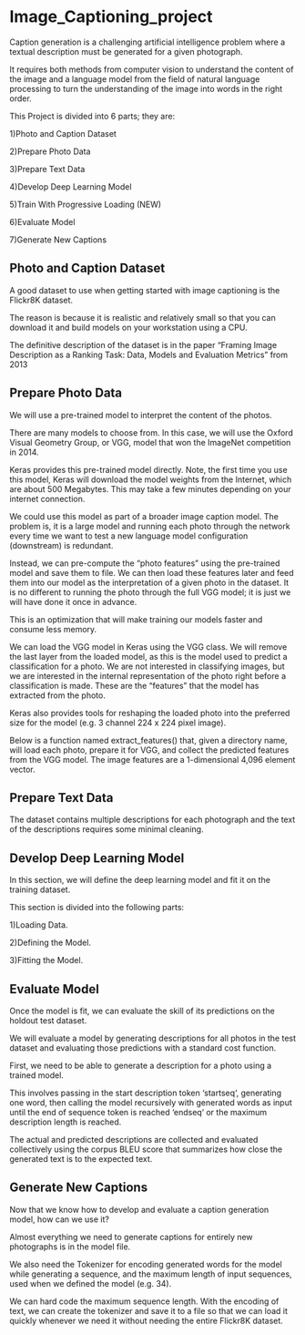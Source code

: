 # Image_Captioning_project

Caption generation is a challenging artificial intelligence problem where a textual description must be generated for a given photograph.

It requires both methods from computer vision to understand the content of the image and a language model from the field of natural language processing to turn the understanding of the image into words in the right order.

This Project is divided into 6 parts; they are:

1)Photo and Caption Dataset

2)Prepare Photo Data

3)Prepare Text Data

4)Develop Deep Learning Model

5)Train With Progressive Loading (NEW)

6)Evaluate Model

7)Generate New Captions

## Photo and Caption Dataset

A good dataset to use when getting started with image captioning is the Flickr8K dataset.

The reason is because it is realistic and relatively small so that you can download it and build models on your workstation using a CPU.

The definitive description of the dataset is in the paper “Framing Image Description as a Ranking Task: Data, Models and Evaluation Metrics” from 2013

## Prepare Photo Data

We will use a pre-trained model to interpret the content of the photos.

There are many models to choose from. In this case, we will use the Oxford Visual Geometry Group, or VGG, model that won the ImageNet competition in 2014.

Keras provides this pre-trained model directly. Note, the first time you use this model, Keras will download the model weights from the Internet, which are about 500 Megabytes. This may take a few minutes depending on your internet connection.

We could use this model as part of a broader image caption model. The problem is, it is a large model and running each photo through the network every time we want to test a new language model configuration (downstream) is redundant.

Instead, we can pre-compute the “photo features” using the pre-trained model and save them to file. We can then load these features later and feed them into our model as the interpretation of a given photo in the dataset. It is no different to running the photo through the full VGG model; it is just we will have done it once in advance.

This is an optimization that will make training our models faster and consume less memory.

We can load the VGG model in Keras using the VGG class. We will remove the last layer from the loaded model, as this is the model used to predict a classification for a photo. We are not interested in classifying images, but we are interested in the internal representation of the photo right before a classification is made. These are the “features” that the model has extracted from the photo.

Keras also provides tools for reshaping the loaded photo into the preferred size for the model (e.g. 3 channel 224 x 224 pixel image).

Below is a function named extract_features() that, given a directory name, will load each photo, prepare it for VGG, and collect the predicted features from the VGG model. The image features are a 1-dimensional 4,096 element vector.

## Prepare Text Data

The dataset contains multiple descriptions for each photograph and the text of the descriptions requires some minimal cleaning.

## Develop Deep Learning Model

In this section, we will define the deep learning model and fit it on the training dataset.

This section is divided into the following parts:

1)Loading Data.

2)Defining the Model.

3)Fitting the Model.

## Evaluate Model

Once the model is fit, we can evaluate the skill of its predictions on the holdout test dataset.

We will evaluate a model by generating descriptions for all photos in the test dataset and evaluating those predictions with a standard cost function.

First, we need to be able to generate a description for a photo using a trained model.

This involves passing in the start description token ‘startseq‘, generating one word, then calling the model recursively with generated words as input until the end of sequence token is reached ‘endseq‘ or the maximum description length is reached.

The actual and predicted descriptions are collected and evaluated collectively using the corpus BLEU score that summarizes how close the generated text is to the expected text.

## Generate New Captions

Now that we know how to develop and evaluate a caption generation model, how can we use it?

Almost everything we need to generate captions for entirely new photographs is in the model file.

We also need the Tokenizer for encoding generated words for the model while generating a sequence, and the maximum length of input sequences, used when we defined the model (e.g. 34).

We can hard code the maximum sequence length. With the encoding of text, we can create the tokenizer and save it to a file so that we can load it quickly whenever we need it without needing the entire Flickr8K dataset.

